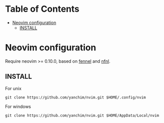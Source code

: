# Table of Contents                                     <!-- :TOC: -->
- [Neovim configuration](#neovim-configuration)
  - [INSTALL](#install)

# Neovim configuration

Require neovim >= 0.10.0, based on [fennel] and [nfnl].

## INSTALL

For unix

    git clone https://github.com/yanchim/nvim.git $HOME/.config/nvim

For windows

    git clone https://github.com/yanchim/nvim.git $HOME/AppData/Local/nvim

[fennel]: https://fennel-lang.org
[nfnl]: https://github.com/Olical/nfnl
